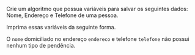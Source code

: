 Crie um algoritmo que possua variáveis para salvar os seguintes dados:
Nome, Endereço e Telefone de uma pessoa.

Imprima essas variáveis da seguinte forma.

O ``nome`` domiciliado no endereço ``endereco`` e
telefone ``telefone`` não possui nenhum tipo de pendência.
